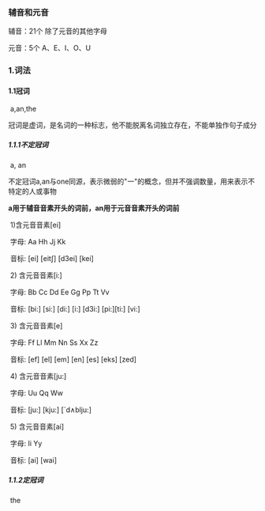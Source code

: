 ### 辅音和元音

辅音：21个   除了元音的其他字母

元音：5个     A、E、I、O、U

### 1.词法

#### 	1.1冠词

​		a,an,the

​		冠词是虚词，是名词的一种标志，他不能脱离名词独立存在，不能单独作句子成分

##### 			1.1.1不定冠词

​				a, an

​				不定冠词a,an与one同源，表示微弱的"一"的概念，但并不强调数量，用来表示不特定的人或事物

​				**a用于辅音音素开头的词前，an用于元音音素开头的词前**

​					1)含元音音素[ei]

​						字母: Aa Hh Jj Kk

​						音标: [ei] [eit∫] [d3ei] [kei]

​					2) 含元音音素[i:]

​						字母: Bb Cc Dd Ee Gg Pp Tt Vv

​						音标: [bi:] [si:] [di:] [i:] [d3i:] [pi:][ti:] [vi:]

​					3) 含元音音素[e]

​						字母: Ff Ll Mm Nn Ss Xx Zz

​						音标: [ef] [el] [em] [en] [es] [eks] [zed]

​					4) 含元音音素[ju:]

​						字母: Uu Qq Ww

​						音标: [ju:] [kju:] [`d∧blju:]

​					5) 含元音音素[ai]

​						字母: Ii Yy

​						音标: [ai] [wai]

##### 			1.1.2定冠词

​				the